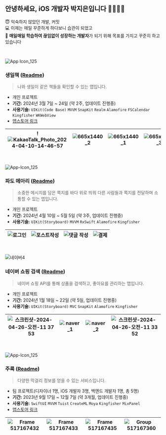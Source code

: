 ## 안녕하세요, iOS 개발자 박지은입니다 👋👩🏻‍💻

😇 익숙하지 않았던 개발, 커밋
<br/>
💻 이제는 매일 꾸준하게 하다보니 습관이 되었고
<br/>
🌱 **매일매일 학습하여 끊임없이 성장하는 개발자**가 되기 위해 목표를 가지고 꾸준히 하고있습니다

<br/>

<picture>![App Icon_125](https://github.com/jieun0330/jieun0330/assets/42729069/5a110a74-bd0c-4f7c-9a6b-3540ee85932a)</picture>

### **생일책** ([Readme](https://github.com/jieun0330/BirthdayBook))
> 나와 생일이 같은 책들을 확인할 수 있는 앱입니다.

- 개인 프로젝트
- **기간:** 2024년 3월 7일 ~ 24일 (약 2주, 업데이트 진행중)
- **사용기술:** `UIKit(Code Base)` `MVVM` `SnapKit` `Realm` `Alamofire` `FSCalendar` `Kingfisher` `WKWebView`
- [앱스토어 링크](https://apps.apple.com/kr/app/id6479728983)

|<picture>!![KakaoTalk_Photo_2024-04-10-14-46-57](https://github.com/jieun0330/jieun0330/assets/42729069/71b4c43d-5f29-47de-ad9d-c1ac192d2772)</picture>|<picture>![665x1440_2](https://github.com/jieun0330/jieun0330/assets/42729069/5890565e-094d-476d-9c8c-22e325fc5175)</picture>|<picture>![665x1440_1](https://github.com/jieun0330/jieun0330/assets/42729069/54571b58-520b-47ae-90ab-275556f782a9)</picture>|<picture>![665x1440_3](https://github.com/jieun0330/jieun0330/assets/42729069/3a5f519e-beab-40be-b2c3-903ece40ddf2)</picture>
|---|---|---|---|

<br/>

<picture>![App-Icon_125](https://github.com/jieun0330/jieun0330/assets/42729069/bbc7b13c-eb14-4258-a295-6bf4efaa1f34)</picture>



### **파도 메아리** ([Readme](https://github.com/jieun0330/WaveEcho))
> 소중한 메시지를 담은 쪽지를 바다 위로 띄워 다른 사람들과 쪽지를 전달하며 소통할 수 있는 앱입니다.

- 개인 프로젝트
- **기간:** 2024년 4월 10일 ~ 5월 5일 (약 3주, 업데이트 진행중)
- **사용기술:** `UIKit(Storyboard)` `MVVM` `RxSwift` `Alamofire` `Kingfisher`

|<picture>![로그인](https://github.com/jieun0330/jieun0330/assets/42729069/5a62e47c-5cf1-43e0-b9ce-ed08d9ef9a40)</picture>|<picture>![포스트작성](https://github.com/jieun0330/jieun0330/assets/42729069/fe364134-0a22-4236-993b-d8d0e77d30d5)</picture>|<picture>![댓글 작성](https://github.com/jieun0330/jieun0330/assets/42729069/56acff21-3e5b-4893-aba3-8a83cb0dbdfc)</picture>|<picture>![결제](https://github.com/jieun0330/jieun0330/assets/42729069/a32c7d77-a0ee-492b-8041-63b273da5f80)</picture>
|---|---|---|---|




<br/>

<picture>![네이버4](https://github.com/jieun0330/jieun0330/assets/42729069/c0de5cfe-72e4-4b0c-9c34-203b7d057002)</picture>

### **네이버 쇼핑 검색** ([Readme](https://github.com/jieun0330/NaverShoppingAPI_Storyboard))
> 네이버 쇼핑 API를 통해 상품을 검색하고, 좋아요를 관리하는 앱입니다.

- 개인 프로젝트
- **기간:** 2024년 1월 18일 ~ 22일 (약 5일, 업데이트 진행중)
- **사용기술:** `UIKit(Storyboard)` `MVC` `SnapKit` `Alamofire` `Kingfisher`

|<picture>![스크린샷-2024-04-26-오전-11 37 53](https://github.com/jieun0330/jieun0330/assets/42729069/cc1258b5-299e-42f4-82fc-810c918416d7)</picture>|<picture>![naver_1](https://github.com/jieun0330/jieun0330/assets/42729069/1fe502b3-b498-4780-973f-5b1ed0f7e686)</picture>|<picture>![naver_2](https://github.com/jieun0330/jieun0330/assets/42729069/53ae6441-44c2-4ac6-a65e-2522fa52cfaa)</picture>|<picture>![스크린샷-2024-04-26-오전-11 33 52](https://github.com/jieun0330/jieun0330/assets/42729069/e6582c87-faa2-402c-b294-180d927c24bb)</picture>
|---|---|---|---|


<br/>

<picture>![App-Icon_125](https://github.com/jieun0330/jieun0330/assets/42729069/c2d094ec-3a02-4874-af8e-c1b08470aa3b)</picture>

### **주룩** ([Readme](https://github.com/DeveloperAcademy-POSTECH/MacC-Team-1010))

> 다양한 막걸리 정보를 얻을 수 있는 서비스입니다.

- 팀 프로젝트(디자이너 1명, iOS 개발자 3명, 백엔드 개발자 1명, 총 5명)
- **기간:** 2023년 9월 17일 ~ 12월 7일 (약 3개월, 업데이트 진행중)
- **사용기술:** `SwiftUI` `MVVM` `Tuist` `CreateML` `Moya` `Kingfisher` `MixPanel`
- [앱스토어 링크](https://apps.apple.com/kr/app/id6472305938)

|<picture>![Frame 517167432](https://github.com/jieun0330/jieun0330/assets/42729069/13376106-3a33-47dd-8aee-19fdcfd487d8)</picture>|<picture>![Frame 517167433](https://github.com/jieun0330/jieun0330/assets/42729069/309365d9-2269-431b-9e65-33e9eeba5e42)</picture>|<picture>![Frame 517167435](https://github.com/jieun0330/jieun0330/assets/42729069/03a9ff90-8df1-4c11-acd4-fa1717b3b684)</picture>|<picture>![Group 517167360](https://github.com/jieun0330/jieun0330/assets/42729069/f012376d-1132-4dde-87dd-0948d6bb27f7)</picture>|
|---|---|---|---|


